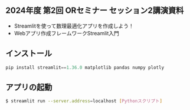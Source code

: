 ## 2024年度 第2回 ORセミナー セッション2講演資料

* Streamlitを使って数理最適化アプリを作成しよう！
* Webアプリ作成フレームワークStreamlit入門

## インストール
```python
pip install streamlit==1.36.0 matplotlib pandas numpy plotly
```

## アプリの起動
```bash
$ streamlit run --server.address=localhost [Pythonスクリプト]
```
